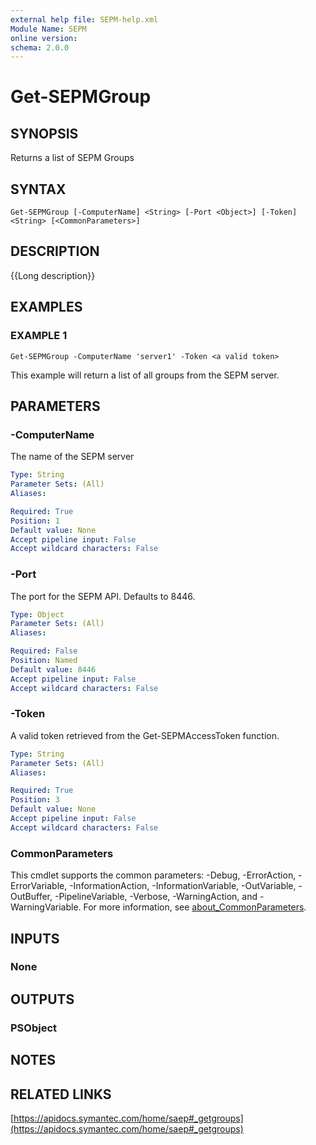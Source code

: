 ```yaml
---
external help file: SEPM-help.xml
Module Name: SEPM
online version: 
schema: 2.0.0
---
```


# Get-SEPMGroup

## SYNOPSIS
Returns a list of SEPM Groups

## SYNTAX

```
Get-SEPMGroup [-ComputerName] <String> [-Port <Object>] [-Token] <String> [<CommonParameters>]
```

## DESCRIPTION
{{Long description}}

## EXAMPLES

### EXAMPLE 1
```
Get-SEPMGroup -ComputerName 'server1' -Token <a valid token>
```

This example will return a list of all groups from the SEPM server.

## PARAMETERS

### -ComputerName
The name of the SEPM server

```yaml
Type: String
Parameter Sets: (All)
Aliases:

Required: True
Position: 1
Default value: None
Accept pipeline input: False
Accept wildcard characters: False
```

### -Port
The port for the SEPM API.
Defaults to 8446.

```yaml
Type: Object
Parameter Sets: (All)
Aliases:

Required: False
Position: Named
Default value: 8446
Accept pipeline input: False
Accept wildcard characters: False
```

### -Token
A valid token retrieved from the Get-SEPMAccessToken function.

```yaml
Type: String
Parameter Sets: (All)
Aliases:

Required: True
Position: 3
Default value: None
Accept pipeline input: False
Accept wildcard characters: False
```

### CommonParameters
This cmdlet supports the common parameters: -Debug, -ErrorAction, -ErrorVariable, -InformationAction, -InformationVariable, -OutVariable, -OutBuffer, -PipelineVariable, -Verbose, -WarningAction, and -WarningVariable. For more information, see [about_CommonParameters](http://go.microsoft.com/fwlink/?LinkID=113216).

## INPUTS

### None
## OUTPUTS

### PSObject
## NOTES

## RELATED LINKS

[https://apidocs.symantec.com/home/saep#_getgroups](https://apidocs.symantec.com/home/saep#_getgroups)

